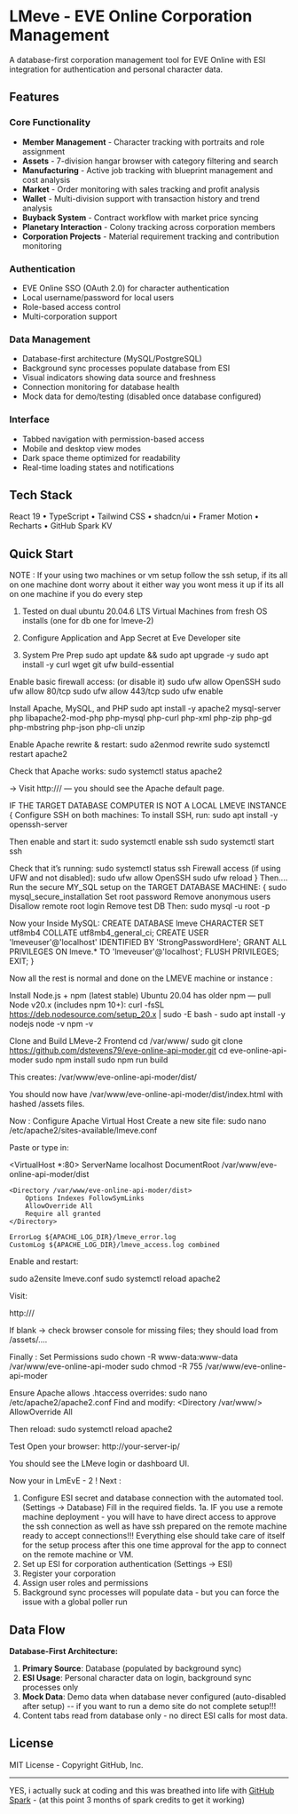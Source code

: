 # LMeve - EVE Online Corporation Management

A database-first corporation management tool for EVE Online with ESI integration for authentication and personal character data.

## Features

### Core Functionality
- **Member Management** - Character tracking with portraits and role assignment
- **Assets** - 7-division hangar browser with category filtering and search
- **Manufacturing** - Active job tracking with blueprint management and cost analysis
- **Market** - Order monitoring with sales tracking and profit analysis
- **Wallet** - Multi-division support with transaction history and trend analysis
- **Buyback System** - Contract workflow with market price syncing
- **Planetary Interaction** - Colony tracking across corporation members
- **Corporation Projects** - Material requirement tracking and contribution monitoring

### Authentication
- EVE Online SSO (OAuth 2.0) for character authentication
- Local username/password for local users
- Role-based access control 
- Multi-corporation support

### Data Management
- Database-first architecture (MySQL/PostgreSQL)
- Background sync processes populate database from ESI
- Visual indicators showing data source and freshness
- Connection monitoring for database health
- Mock data for demo/testing (disabled once database configured)

### Interface
- Tabbed navigation with permission-based access
- Mobile and desktop view modes
- Dark space theme optimized for readability
- Real-time loading states and notifications

## Tech Stack

React 19 • TypeScript • Tailwind CSS • shadcn/ui • Framer Motion • Recharts • GitHub Spark KV

## Quick Start 
NOTE : If your using two machines or vm setup follow the ssh setup, if its all on one machine dont worry about it
either way you wont mess it up if its all on one machine if you do every step

1. Tested on dual ubuntu 20.04.6 LTS Virtual Machines from fresh OS installs (one for db one for lmeve-2)
2. Configure Application and App Secret at Eve Developer site

3. System Pre Prep 
sudo apt update && sudo apt upgrade -y
sudo apt install -y curl wget git ufw build-essential

Enable basic firewall access: (or disable it)
  sudo ufw allow OpenSSH
  sudo ufw allow 80/tcp
  sudo ufw allow 443/tcp
  sudo ufw enable

Install Apache, MySQL, and PHP
  sudo apt install -y apache2 mysql-server php libapache2-mod-php php-mysql php-curl php-xml php-zip php-gd php-mbstring php-json php-cli unzip

Enable Apache rewrite & restart:
  sudo a2enmod rewrite
  sudo systemctl restart apache2

Check that Apache works:
  sudo systemctl status apache2

→ Visit http://<your-server-ip>/ — you should see the Apache default page.

IF THE TARGET DATABASE COMPUTER IS NOT A LOCAL LMEVE INSTANCE
{
  Configure SSH on both machines:
  To install SSH, run:
    sudo apt install -y openssh-server
  
  Then enable and start it:
    sudo systemctl enable ssh
    sudo systemctl start ssh
  
  Check that it’s running:
    sudo systemctl status ssh
  Firewall access (if using UFW and not disabled):
    sudo ufw allow OpenSSH
    sudo ufw reload
}
Then....
Run the secure MY_SQL setup on the TARGET DATABASE MACHINE:
{
  sudo mysql_secure_installation
  Set root password
  Remove anonymous users
  Disallow remote root login
  Remove test DB
Then:
  sudo mysql -u root -p

Now your Inside MySQL:
  CREATE DATABASE lmeve CHARACTER SET utf8mb4 COLLATE utf8mb4_general_ci;
  CREATE USER 'lmeveuser'@'localhost' IDENTIFIED BY 'StrongPasswordHere';
  GRANT ALL PRIVILEGES ON lmeve.* TO 'lmeveuser'@'localhost';
  FLUSH PRIVILEGES;
  EXIT;
}

Now all the rest is normal and done on the LMEVE machine or instance : 

Install Node.js + npm (latest stable)
Ubuntu 20.04 has older npm — pull Node v20.x (includes npm 10+):
  curl -fsSL https://deb.nodesource.com/setup_20.x | sudo -E bash -
  sudo apt install -y nodejs
  node -v
  npm -v

Clone and Build LMeve-2 Frontend
  cd /var/www/
  sudo git clone https://github.com/dstevens79/eve-online-api-moder.git 
  cd eve-online-api-moder
  sudo npm install
  sudo npm run build


This creates:
  /var/www/eve-online-api-moder/dist/

You should now have /var/www/eve-online-api-moder/dist/index.html with hashed /assets files.

Now : Configure Apache Virtual Host
Create a new site file:
  sudo nano /etc/apache2/sites-available/lmeve.conf

Paste or type in:

  <VirtualHost *:80>
    ServerName localhost
    DocumentRoot /var/www/eve-online-api-moder/dist

    <Directory /var/www/eve-online-api-moder/dist>
        Options Indexes FollowSymLinks
        AllowOverride All
        Require all granted
    </Directory>

    ErrorLog ${APACHE_LOG_DIR}/lmeve_error.log
    CustomLog ${APACHE_LOG_DIR}/lmeve_access.log combined
  </VirtualHost>

Enable and restart:

  sudo a2ensite lmeve.conf
  sudo systemctl reload apache2


Visit:

http://<your-server-ip>/


If blank → check browser console for missing files; they should load from /assets/....

Finally : Set Permissions
  sudo chown -R www-data:www-data /var/www/eve-online-api-moder
  sudo chmod -R 755 /var/www/eve-online-api-moder

Ensure Apache allows .htaccess overrides:
  sudo nano /etc/apache2/apache2.conf
Find and modify:
  <Directory /var/www/>
    AllowOverride All
  </Directory>

Then reload:
  sudo systemctl reload apache2

Test
  Open your browser:
  http://your-server-ip/


You should see the LMeve login or dashboard UI.

Now your in LmEvE - 2 !
Next :
1. Configure ESI secret and database connection with the automated tool. (Settings → Database) Fill in the required fields. 
   1a. IF you use a remote machine deployment - you will have to have direct access to approve the
   ssh connection as well as have ssh prepared on the remote machine ready to accept connections!!!
   Everything else should take care of itself for the setup process after this one time approval for the app to connect on the remote machine or VM.
2. Set up ESI for corporation authentication (Settings → ESI)
3. Register your corporation
4. Assign user roles and permissions
5. Background sync processes will populate data - but you can force the issue with a global poller run

## Data Flow

**Database-First Architecture:**
1. **Primary Source**: Database (populated by background sync)
2. **ESI Usage**: Personal character data on login, background sync processes only
3. **Mock Data**: Demo data when database never configured (auto-disabled after setup) -- if you want to run a demo site do not complete setup!!!
4. Content tabs read from database only - no direct ESI calls for most data.

## License

MIT License - Copyright GitHub, Inc.

---
YES, i actually suck at coding and this was breathed into life with [GitHub Spark](https://githubnext.com/projects/github-spark) - (at this point 3 months of spark credits to get it working)
